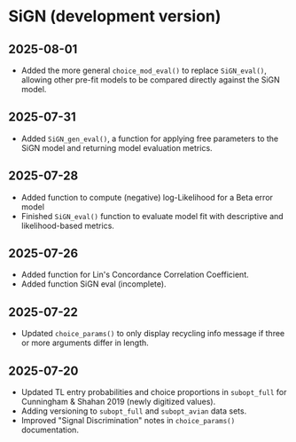 # SiGN (development version)

## 2025-08-01
- Added the more general `choice_mod_eval()` to replace `SiGN_eval()`, allowing other pre-fit models to be compared directly against the SiGN model.

## 2025-07-31
- Added `SiGN_gen_eval()`, a function for applying free parameters to the SiGN model and returning model evaluation metrics.

## 2025-07-28
- Added function to compute (negative) log-Likelihood for a Beta error model
- Finished `SiGN_eval()` function to evaluate model fit with descriptive and likelihood-based metrics.

## 2025-07-26
- Added function for Lin's Concordance Correlation Coefficient.
- Added function SiGN eval (incomplete).

## 2025-07-22
- Updated `choice_params()` to only display recycling info message if three or more arguments differ in length.

## 2025-07-20
- Updated TL entry probabilities and choice proportions in `subopt_full` for Cunningham & Shahan 2019 (newly digitized values).
- Adding versioning to `subopt_full` and `subopt_avian` data sets.
- Improved "Signal Discrimination" notes in `choice_params()` documentation.
